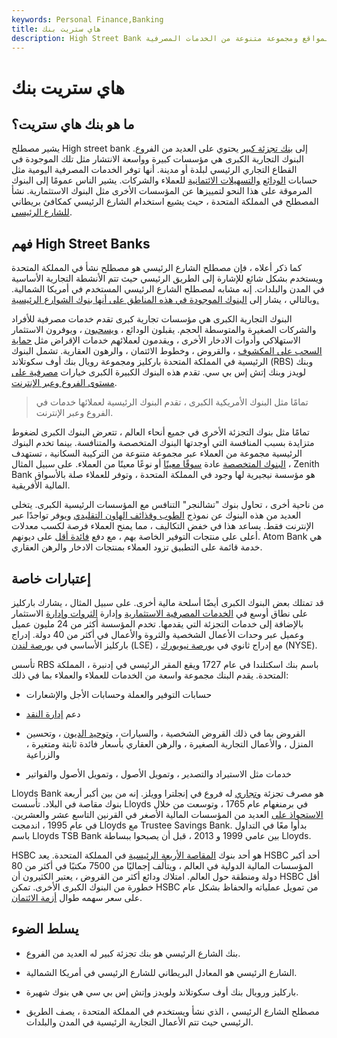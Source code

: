 ```yaml
---
keywords: Personal Finance,Banking
title: هاي ستريت بنك
description: High Street Bank هو مصطلح نشأ في المملكة المتحدة لبنوك التجزئة الكبيرة مع العديد من المواقع ومجموعة متنوعة من الخدمات المصرفية.
---
```


# هاي ستريت بنك
## ما هو بنك هاي ستريت؟

يشير مصطلح High street bank إلى [بنك تجزئة كبير](/retailbanking) يحتوي على العديد من الفروع. البنوك التجارية الكبرى هي مؤسسات كبيرة وواسعة الانتشار مثل تلك الموجودة في القطاع التجاري الرئيسي لبلدة أو مدينة. أنها توفر الخدمات المصرفية اليومية مثل حسابات [الودائع](/deposit) [والتسهيلات الائتمانية](/creditfacility) للعملاء والشركات. يشير الناس عمومًا إلى البنوك المرموقة على هذا النحو لتمييزها عن المؤسسات الأخرى مثل البنوك الاستثمارية. نشأ المصطلح في المملكة المتحدة ، حيث يشيع استخدام الشارع الرئيسي كمكافئ بريطاني [للشارع الرئيسي](/mainstreet).

## فهم High Street Banks

كما ذكر أعلاه ، فإن مصطلح الشارع الرئيسي هو مصطلح نشأ في المملكة المتحدة ويستخدم بشكل شائع للإشارة إلى الطريق الرئيسي حيث تتم الأنشطة التجارية الأساسية في المدن والبلدات. إنه مشابه لمصطلح الشارع الرئيسي المستخدم في أمريكا الشمالية. وبالتالي ، يشار إلى [البنوك الموجودة في هذه المناطق على أنها بنوك الشوارع الرئيسية.](/bank)

البنوك التجارية الكبرى هي مؤسسات تجارية كبرى تقدم خدمات مصرفية للأفراد والشركات الصغيرة والمتوسطة الحجم. يقبلون الودائع ، [ويسحبون](/withdrawal) ، ويوفرون الاستثمار الاستهلاكي وأدوات الادخار الأخرى ، ويقدمون لعملائهم خدمات الإقراض مثل [حماية السحب على المكشوف](/overdraft-protection) ، والقروض ، وخطوط الائتمان ، والرهون العقارية. تشمل البنوك الرئيسية في المملكة المتحدة باركليز ومجموعة رويال بنك أوف سكوتلاند (RBS) وبنك لويدز وبنك إتش إس بي سي. تقدم هذه البنوك الكبيرة الكبرى خيارات [مصرفية على مستوى الفروع وعبر الإنترنت](/onlinebanking).

> تمامًا مثل البنوك الأمريكية الكبرى ، تقدم البنوك الرئيسية لعملائها خدمات في الفروع وعبر الإنترنت.

>

تمامًا مثل بنوك التجزئة الأخرى في جميع أنحاء العالم ، تتعرض البنوك الكبرى لضغوط متزايدة بسبب المنافسة التي أوجدتها البنوك المتخصصة والمتنافسة. بينما تخدم البنوك الرئيسية مجموعة من العملاء عبر مجموعة متنوعة من التركيبة السكانية ، تستهدف [البنوك المتخصصة](/niche_banks) عادة [سوقًا معينًا](/market) أو نوعًا معينًا من العملاء. على سبيل المثال ، Zenith Bank هو مؤسسة نيجيرية لها وجود في المملكة المتحدة ، وتوفر للعملاء صلة بالأسواق المالية الأفريقية.

من ناحية أخرى ، تحاول بنوك "تشالنجر" التنافس مع المؤسسات الرئيسية الكبرى. يتخلى العديد من هذه البنوك عن نموذج [الطوب وقذائف الهاون التقليدي](/brickandmortar) ويوفر تواجدًا عبر الإنترنت فقط. يساعد هذا في خفض التكاليف ، مما يمنح العملاء فرصة لكسب معدلات أعلى على منتجات التوفير الخاصة بهم ، مع دفع [فائدة أقل](/interest) على ديونهم. Atom Bank هي خدمة قائمة على التطبيق تزود العملاء بمنتجات الادخار والرهن العقاري.

## إعتبارات خاصة

قد تمتلك بعض البنوك الكبرى أيضًا أسلحة مالية أخرى. على سبيل المثال ، يشارك باركليز على نطاق أوسع في [الخدمات المصرفية الاستثمارية](/investment-banking) وإدارة [الثروات وإدارة](/wealthmanagement) الاستثمار بالإضافة إلى خدمات التجزئة التي يقدمها. تخدم المؤسسة أكثر من 24 مليون عميل وعميل عبر وحدات الأعمال الشخصية والثروة والأعمال في أكثر من 40 دولة. إدراج باركليز الأساسي في [بورصة لندن](/lse) (LSE) ، مع إدراج ثانوي في [بورصة نيويورك](/nyse) (NYSE).

تأسس RBS باسم بنك اسكتلندا في عام 1727 ويقع المقر الرئيسي في إدنبرة ، المملكة المتحدة. يقدم البنك مجموعة واسعة من الخدمات للعملاء والعملاء بما في ذلك:

- حسابات التوفير والعملة وحسابات الأجل والإشعارات

- دعم [إدارة النقد](/cash-management)

- القروض بما في ذلك القروض الشخصية ، والسيارات ، [وتوحيد الديون](/debtconsolidation) ، وتحسين المنزل ، والأعمال التجارية الصغيرة ، والرهن العقاري بأسعار فائدة ثابتة ومتغيرة ، والزراعية

- خدمات مثل الاستيراد والتصدير ، وتمويل الأصول ، وتمويل الأصول والفواتير

Lloyds Bank هو مصرف تجزئة [وتجاري](/commercialbank) له فروع في إنجلترا وويلز. إنه من بين أكبر أربعة بنوك مقاصة في البلاد. تأسست Lloyds في برمنغهام عام 1765 ، وتوسعت من خلال [الاستحواذ على](/acquisition) العديد من المؤسسات المالية الأصغر في القرنين التاسع عشر والعشرين. في عام 1995 ، اندمجت Lloyds مع Trustee Savings Bank. بدأوا معًا في التداول باسم Lloyds TSB Bank بين عامي 1999 و 2013 ، قبل أن يصبحوا ببساطة Lloyds.

HSBC هو أحد بنوك [المقاصة الأربعة الرئيسية](/clearing) في المملكة المتحدة. يعد HSBC أحد أكبر المؤسسات المالية الدولية في العالم ، ويتألف إجماليًا من 7500 مكتبًا في أكثر من 80 دولة ومنطقة حول العالم. امتلاك ودائع أكثر من القروض ، يعتبر الكثيرون أن HSBC أقل خطورة من البنوك الكبرى الأخرى. تمكن HSBC من تمويل عملياته والحفاظ بشكل عام على سعر سهمه طوال [أزمة الائتمان](/creditcrunch).

## يسلط الضوء

- بنك الشارع الرئيسي هو بنك تجزئة كبير له العديد من الفروع.

- الشارع الرئيسي هو المعادل البريطاني للشارع الرئيسي في أمريكا الشمالية.

- باركليز ورويال بنك أوف سكوتلاند ولويدز وإتش إس بي سي هي بنوك شهيرة.

- مصطلح الشارع الرئيسي ، الذي نشأ ويستخدم في المملكة المتحدة ، يصف الطريق الرئيسي حيث تتم الأعمال التجارية الرئيسية في المدن والبلدات.


